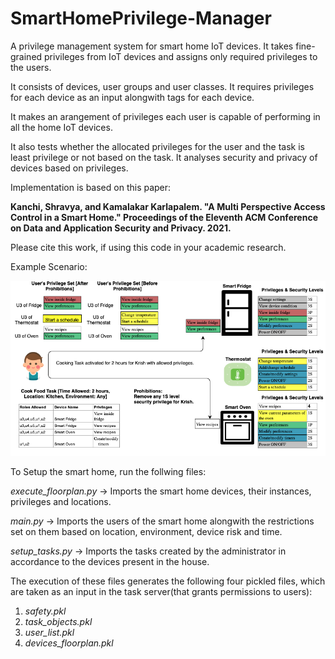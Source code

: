 # SmartHomePrivilege-Manager
A privilege management system for smart home IoT devices. It takes fine-grained privileges from IoT devices and assigns only required privileges to the users.

It consists of devices, user groups and user classes. 
It requires privileges for each device as an input alongwith tags for each device.

It makes an arangement of privileges each user is capable of performing in all the home IoT devices.

It also tests whether the allocated privileges for the user and the task is least privilege or not based on the task.
It analyses security and privacy of devices based on privileges.

Implementation is based on this paper:

**Kanchi, Shravya, and Kamalakar Karlapalem. "A Multi Perspective Access Control in a Smart Home." Proceedings of the Eleventh ACM Conference on Data and Application Security and Privacy. 2021.**

Please cite this work, if using this code in your academic research. 

Example Scenario:

![A Kid User Krish requests for Cook Food task](https://github.com/shrave/SmartHomePrivilege-Manager/blob/master/Task-Krish.png)

To Setup the smart home, run the follwing files:

_execute_floorplan.py_ -> Imports the smart home devices, their instances, privileges and locations.

_main.py_ -> Imports the users of the smart home alongwith the restrictions set on them based on location, environment, device risk and time.

_setup_tasks.py_ -> Imports the tasks created by the administrator in accordance to the devices present in the house.

The execution of these files generates the following four pickled files, which are taken as an input in the task server(that grants permissions to users):
1. _safety.pkl_
2. _task_objects.pkl_
3. _user_list.pkl_
4. _devices_floorplan.pkl_
